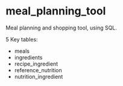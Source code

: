# meal_planning_tool
Meal planning and shopping tool, using SQL.

5 Key tables:
- meals
- ingredients
- recipe_ingredient
- reference_nutrition
- nutrition_ingredient
